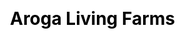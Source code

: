 ---
title: Aroga Living Farms
layout: aroga-living-farms
class: aroga-living-farms
slides:
    - desktop: './slides/kids_w1300.jpg'
      mobile: './slides/kids_w301.jpg'
      alt: Kids playing on farm
    - desktop: './slides/kids-w1302.jpg'
      mobile: './slides/kids-w301.jpg'
      alt: 'Kids playing on farm'
    - desktop: './slides/farm-w1305.jpg'
      mobile: './slides/farm-299.jpg'
      alt: 'A farm'
css: aroga-living-farms.scss
care:
    subtitle: We care about peoples
    heading: Learning . Exploring . Celebrations
quotes: 
    list :
        - The dedication and determination of Aroga team can’t be described in the words.
        - Aroga Living Farm... a place with where we always felt connected.
        - Thanks Aroga Team for making our special day more special with awesome arrangements and
        - Learning, enjoyment and what not! A Perfect Weekend Gateaway.
    evenClass: yellow-background-black-text 
    oddClass: green-background-white-text
grid:
    tree:
        mobile: './grid/tree-w_296.jpg'
        desktop: './grid/tree-w_758.jpg'
        alt: 'Aroga Farms Tree'
    kid:
        mobile: './grid/kid-w_143.jpg'
        desktop: './grid/kid-w_420.jpg'
        alt: 'Kid enjoying in Aroga Farms'
    leaves:
        mobile: './grid/leaves-w_296.jpg'
        desktop: './grid/leaves-w_420.jpg'
        alt: 'Plant leaves'
    grandfather:
        mobile: './grid/grand-father-with-kid_w-143.jpg'
        desktop: './grid/grand-father-with-kid_w-420.jpg'
        alt: 'Grandfather playing with Grandson'
    farms:
        mobile: './grid/farms-w_146.jpg'
        desktop: './grid/farms-w_434.jpg'
        alt: 'Green Farms'
    kidsPlaying:
        mobile: './grid/kids-on-farm-w_295.jpg'
        desktop: './grid/kids-on-farm-w_1300.jpg'
        alt: 'Kids playing on farm'
    greenField:
        mobile: './grid/green-field-w_146.jpg'
        desktop: './grid/green-field-w_420.jpg'
        alt: 'Green Field'
    peopleWorking:
        mobile: './grid/people-working-w_143.jpg'
        desktop: './grid/people-working-w_435.jpg'
    kidSitting:
        desktop: './grid/kid-sitting-in-farm-w_522.jpg'
---
